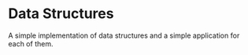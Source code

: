 # Data Structures
A simple implementation of data structures and a simple application for each of them.